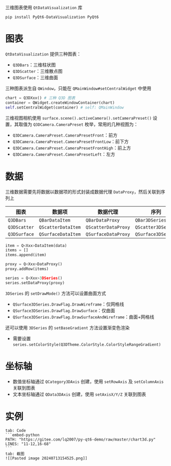 三维图表使用 `QtDataVisualization` 库

```shell
pip install PyQt6-DataVisualization PyQt6
```
# 图表

`QtDataVisualization` 提供三种图表：
- `Q3DBars`：三维柱状图
- `Q3DScatter`：三维散点图
- `Q3DSurface`：三维曲面

三种图表派生自 `QWindow`，只能在 `QMainWindow#setCentralWidget` 中使用

```python
chart = Q3DXxx() # 三种 Q3D 图表
container = QWidget.createWindowContainer(chart)
self.setCentralWidget(container) # self: QMainWindow
```

三维视图相机使用 `surface.scene().activeCamera().setCameraPreset()` 设置，其取值为 `Q3DCamera.CameraPreset` 枚举，常用的几种视图为：
- `Q3DCamera.CameraPreset.CameraPresetFront`：前方
- `Q3DCamera.CameraPreset.CameraPresetFrontLow`：前下方
- `Q3DCamera.CameraPreset.CameraPresetFrontHigh`：前上方
- `Q3DCamera.CameraPreset.CameraPresetLeft`：左方
# 数据

三维数据需要先将数据以数据项的形式封装成数据代理 `DataProxy`，然后关联到序列上

| 图表           | 数据项                | 数据代理                | 序列                 |
| ------------ | ------------------ | ------------------- | ------------------ |
| `Q3DBars`    | `QBarDataItem`     | `QBarDataProxy`     | `QBar3DSeries`     |
| `Q3DScatter` | `QScatterDataItem` | `QScatterDataProxy` | `QScatter3DSeries` |
| `Q3DSurface` | `QSurfaceDataItem` | `QSurfaceDataProxy` | `QSurface3DSeries` |

```python
item = Q<Xxx>DataItem(data)
items = []
items.append(item)

proxy = Q<Xxx>DataProxy()
proxy.addRow(items)

series = Q<Xxx>3DSeries()
series.setDataProxy(proxy)
```

`3DSeries` 的 `setDrawMode()` 方法可以设置曲面方式
- `QSurface3DSeries.DrawFlag.DrawWireframe`：仅网格线
- `QSurface3DSeries.DrawFlag.DrawSurface`：仅曲面
- `QSurface3DSeries.DrawFlag.DrawSurfaceAndWireframe`：曲面+网格线

还可以使用 `3DSeries` 的 `setBaseGradient` 方法设置渐变色渲染
- 需要设置 `series.setColorStyle(Q3DTheme.ColorStyle.ColorStyleRangeGradient)` 
# 坐标轴

- 数值坐标轴通过 `QCategory3DAxis` 创建，使用 `setRowAxis` 及 `setColumnAxis` 关联到图表
- 文本坐标轴通过 `QData3DAxis` 创建，使用 `setAxisX/Y/Z` 关联到图表 
# 实例

````tabs
tab: Code
```embed-python
PATH: "https://gitee.com/lq2007/py-qt6-demo/raw/master/chart3d.py"
LINES: "11-12,16-68"
```
tab: 截图
![[Pasted image 20240713154525.png]]
````

